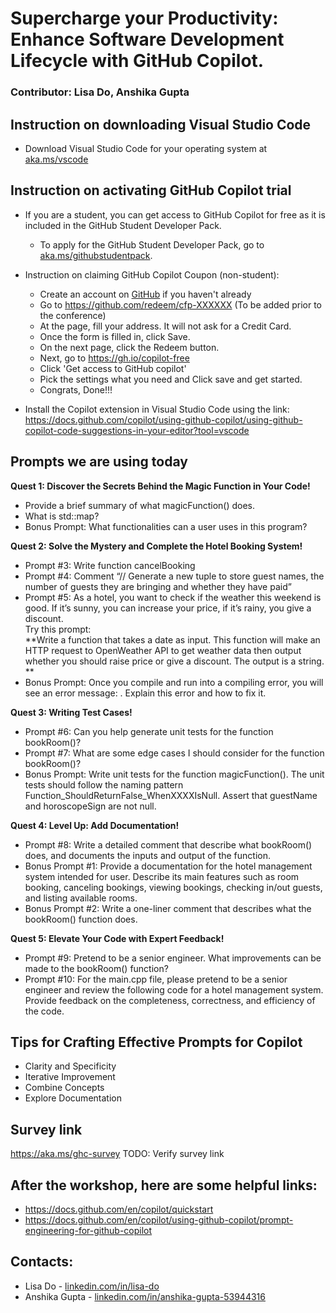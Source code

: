 # Supercharge your Productivity: Enhance Software Development Lifecycle with GitHub Copilot.
### Contributor: Lisa Do, Anshika Gupta

## Instruction on downloading Visual Studio Code
- Download Visual Studio Code for your operating system at [aka.ms/vscode](https://aka.ms/vscode)

## Instruction on activating GitHub Copilot trial
- If you are a student, you can get access to GitHub Copilot for free as it is included in the GitHub Student Developer Pack.
    - To apply for the GitHub Student Developer Pack, go to [aka.ms/githubstudentpack](https://aka.ms/githubstudentpack).
 
- Instruction on claiming GitHub Copilot Coupon (non-student):
    - Create an account on [GitHub](https://github.com/) if you haven't already
    - Go to https://github.com/redeem/cfp-XXXXXX (To be added prior to the conference)
    - At the page, fill your address. It will not ask for a Credit Card.
    - Once the form is filled in, click Save.
    - On the next page, click the Redeem button.
    - Next, go to https://gh.io/copilot-free
    - Click 'Get access to GitHub copilot'
    - Pick the settings what you need and Click save and get started.
    - Congrats, Done!!! 

- Install the Copilot extension in Visual Studio Code using the link: https://docs.github.com/copilot/using-github-copilot/using-github-copilot-code-suggestions-in-your-editor?tool=vscode

## Prompts we are using today
**Quest 1: Discover the Secrets Behind the Magic Function in Your Code!**
- Provide a brief summary of what magicFunction() does.
- What is std::map?
- Bonus Prompt: What functionalities can a user uses in this program?

**Quest 2: Solve the Mystery and Complete the Hotel Booking System!**
- Prompt #3: Write function cancelBooking
- Prompt #4: Comment “// Generate a new tuple to store guest names, the number of guests they are bringing and whether they have paid”
- Prompt #5: As a hotel, you want to check if the weather this weekend is good. If it’s sunny, you can increase your price, if it’s rainy, you give a discount. <br>
Try this prompt: <br>
**Write a function that takes a date as input. This function will make an HTTP request to OpenWeather API to get weather data then output whether you should raise price or give a discount. The output is a string. **
- Bonus Prompt: Once you compile and run into a compiling error, you will see an error message: <error details>. Explain this error and how to fix it.

**Quest 3: Writing Test Cases!**
- Prompt #6: Can you help generate unit tests for the function bookRoom()?
- Prompt #7: What are some edge cases I should consider for the function bookRoom()?
- Bonus Prompt: Write unit tests for the function magicFunction(). The unit tests should follow the naming pattern Function_ShouldReturnFalse_WhenXXXXIsNull. Assert that guestName and horoscopeSign are not null.
  
**Quest 4: Level Up: Add Documentation!**
- Prompt #8: Write a detailed comment that describe what bookRoom() does, and documents the inputs and output of the function.
- Bonus Prompt #1: Provide a documentation for the hotel management system intended for user. Describe its main features such as room booking, canceling bookings, viewing bookings, checking in/out guests, and listing available rooms.
- Bonus Prompt #2: Write a one-liner comment that describes what the bookRoom() function does.

**Quest 5: Elevate Your Code with Expert Feedback!**
- Prompt #9: Pretend to be a senior engineer. What improvements can be made to the bookRoom() function?
- Prompt #10: For the main.cpp file, please pretend to be a senior engineer and review the following code for a hotel management system. Provide feedback on the completeness, correctness, and efficiency of the code.

## Tips for Crafting Effective Prompts for Copilot
- Clarity and Specificity
- Iterative Improvement
- Combine Concepts
- Explore Documentation

## Survey link
https://aka.ms/ghc-survey
TODO: Verify survey link

## After the workshop, here are some helpful links: 
- https://docs.github.com/en/copilot/quickstart
- https://docs.github.com/en/copilot/using-github-copilot/prompt-engineering-for-github-copilot

## Contacts: 
- Lisa Do -  [linkedin.com/in/lisa-do](https://linkedin.com/in/lisa-do)
- Anshika Gupta - [linkedin.com/in/anshika-gupta-53944316](https://linkedin.com/in/anshika-gupta-53944316)

